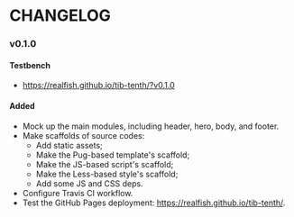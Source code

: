 # CHANGELOG

### v0.1.0

#### Testbench
- <https://realfish.github.io/tib-tenth/?v0.1.0>

#### Added
+ Mock up the main modules, including header, hero, body, and footer.
+ Make scaffolds of source codes:
	+ Add static assets;
	+ Make the Pug-based template's scaffold;
	+ Make the JS-based script's scaffold;
	+ Make the Less-based style's scaffold;
	+ Add some JS and CSS deps.
+ Configure Travis CI workflow.
+ Test the GitHub Pages deployment: <https://realfish.github.io/tib-tenth/>.
